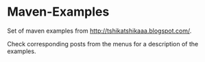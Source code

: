 Maven-Examples
==============

Set of maven examples from http://tshikatshikaaa.blogspot.com/.

Check corresponding posts from the menus for a description of the examples.